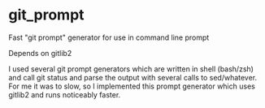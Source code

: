 # git_prompt
Fast "git prompt" generator for use in command line prompt

Depends on gitlib2

I used several git prompt generators which are written in shell (bash/zsh) and call git status and parse the output with several calls to sed/whatever. For me it was to slow, so I implemented this prompt generator which uses gitlib2 and runs noticeably faster.
